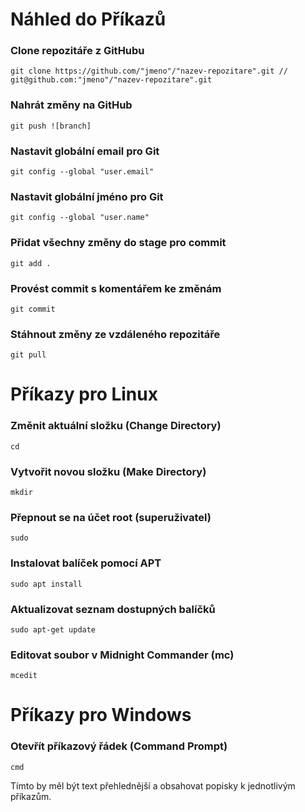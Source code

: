# Náhled do Příkazů

### Clone repozitáře z GitHubu

```
git clone https://github.com/"jmeno"/"nazev-repozitare".git // git@github.com:"jmeno"/"nazev-repozitare".git 
```

### Nahrát změny na GitHub

```
git push ![branch]
```

### Nastavit globální email pro Git

```
git config --global "user.email"
```

### Nastavit globální jméno pro Git

```
git config --global "user.name"
```

### Přidat všechny změny do stage pro commit

```
git add .
```

### Provést commit s komentářem ke změnám

```
git commit
```

### Stáhnout změny ze vzdáleného repozitáře

```
git pull
```

# Příkazy pro Linux

### Změnit aktuální složku (Change Directory)

```
cd
```

### Vytvořit novou složku (Make Directory)

```
mkdir
```

### Přepnout se na účet root (superuživatel)

```
sudo
```

### Instalovat balíček pomocí APT

```
sudo apt install
```

### Aktualizovat seznam dostupných balíčků

```
sudo apt-get update
```

### Editovat soubor v Midnight Commander (mc)

```
mcedit
```

# Příkazy pro Windows

### Otevřít příkazový řádek (Command Prompt)

```
cmd
```

Tímto by měl být text přehlednější a obsahovat popisky k jednotlivým příkazům.